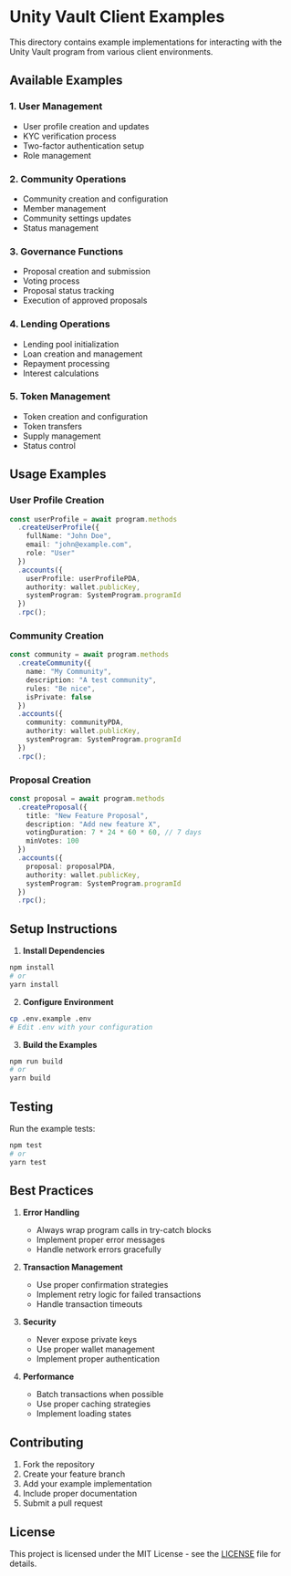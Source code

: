 # Unity Vault Client Examples

This directory contains example implementations for interacting with the Unity Vault program from various client environments.

## Available Examples

### 1. User Management
- User profile creation and updates
- KYC verification process
- Two-factor authentication setup
- Role management

### 2. Community Operations
- Community creation and configuration
- Member management
- Community settings updates
- Status management

### 3. Governance Functions
- Proposal creation and submission
- Voting process
- Proposal status tracking
- Execution of approved proposals

### 4. Lending Operations
- Lending pool initialization
- Loan creation and management
- Repayment processing
- Interest calculations

### 5. Token Management
- Token creation and configuration
- Token transfers
- Supply management
- Status control

## Usage Examples

### User Profile Creation
```typescript
const userProfile = await program.methods
  .createUserProfile({
    fullName: "John Doe",
    email: "john@example.com",
    role: "User"
  })
  .accounts({
    userProfile: userProfilePDA,
    authority: wallet.publicKey,
    systemProgram: SystemProgram.programId
  })
  .rpc();
```

### Community Creation
```typescript
const community = await program.methods
  .createCommunity({
    name: "My Community",
    description: "A test community",
    rules: "Be nice",
    isPrivate: false
  })
  .accounts({
    community: communityPDA,
    authority: wallet.publicKey,
    systemProgram: SystemProgram.programId
  })
  .rpc();
```

### Proposal Creation
```typescript
const proposal = await program.methods
  .createProposal({
    title: "New Feature Proposal",
    description: "Add new feature X",
    votingDuration: 7 * 24 * 60 * 60, // 7 days
    minVotes: 100
  })
  .accounts({
    proposal: proposalPDA,
    authority: wallet.publicKey,
    systemProgram: SystemProgram.programId
  })
  .rpc();
```

## Setup Instructions

1. **Install Dependencies**
```bash
npm install
# or
yarn install
```

2. **Configure Environment**
```bash
cp .env.example .env
# Edit .env with your configuration
```

3. **Build the Examples**
```bash
npm run build
# or
yarn build
```

## Testing

Run the example tests:
```bash
npm test
# or
yarn test
```

## Best Practices

1. **Error Handling**
   - Always wrap program calls in try-catch blocks
   - Implement proper error messages
   - Handle network errors gracefully

2. **Transaction Management**
   - Use proper confirmation strategies
   - Implement retry logic for failed transactions
   - Handle transaction timeouts

3. **Security**
   - Never expose private keys
   - Use proper wallet management
   - Implement proper authentication

4. **Performance**
   - Batch transactions when possible
   - Use proper caching strategies
   - Implement loading states

## Contributing

1. Fork the repository
2. Create your feature branch
3. Add your example implementation
4. Include proper documentation
5. Submit a pull request

## License

This project is licensed under the MIT License - see the [LICENSE](../../LICENSE) file for details. 